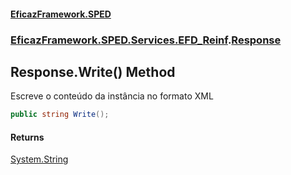 #### [EficazFramework.SPED](EficazFrameworkSPED.md 'EficazFramework SPED')
### [EficazFramework.SPED.Services.EFD_Reinf](EficazFramework.SPED.Services.EFD_Reinf.md 'EficazFramework.SPED.Services.EFD_Reinf').[Response](EficazFramework.SPED.Services.EFD_Reinf/Response.md 'EficazFramework.SPED.Services.EFD_Reinf.Response')

## Response.Write() Method

Escreve o conteúdo da instância no formato XML

```csharp
public string Write();
```

#### Returns
[System.String](https://docs.microsoft.com/en-us/dotnet/api/System.String 'System.String')